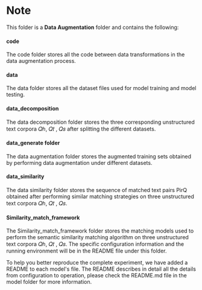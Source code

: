 # **Note**
This folder is a **Data Augmentation** folder and contains the following:

#### **code**  
The code folder stores all the code between data transformations in the data augmentation process.

#### **data**  
The data folder stores all the dataset files used for model training and model testing.

#### **data_decomposition**  
The data decomposition folder stores the three corresponding unstructured text corpora 𝑄ℎ, 𝑄𝑡 , 𝑄𝑠 after splitting the different datasets.

#### **data_generate folder**  
The data augmentation folder stores the augmented training sets obtained by performing data augmentation under different datasets.

#### **data_similarity**
 The data similarity folder stores the sequence of matched text pairs PirQ obtained after performing similar matching strategies on three unstructured text corpora 𝑄ℎ, 𝑄𝑡 , 𝑄𝑠.

#### **Similarity_match_framework**
The Similarity_match_framework folder stores the matching models used to perform the semantic similarity matching algorithm on three unstructured text corpora 𝑄ℎ, 𝑄𝑡 , 𝑄𝑠. The specific configuration information and the running environment will be in the README file under this folder.

To help you better reproduce the complete experiment, we have added a README to each model's file. The README describes in detail all the details from configuration to operation, please check the README.md file in the model folder for more information.
